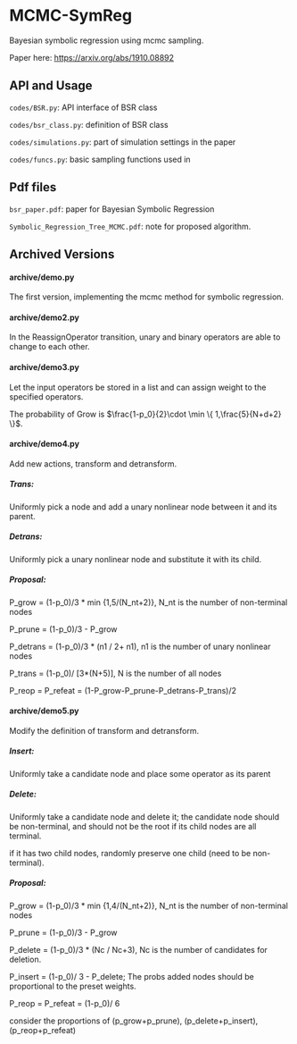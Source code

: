 # MCMC-SymReg
Bayesian symbolic regression using mcmc sampling. 

Paper here: https://arxiv.org/abs/1910.08892

## API and Usage

`codes/BSR.py`: API interface of BSR class

`codes/bsr_class.py`: definition of BSR class

`codes/simulations.py`: part of simulation settings in the paper

`codes/funcs.py`: basic sampling functions used in 

## Pdf files

`bsr_paper.pdf`: paper for Bayesian Symbolic Regression

`Symbolic_Regression_Tree_MCMC.pdf`: note for proposed algorithm.

## Archived Versions

#### archive/demo.py
The first version, implementing the mcmc method for symbolic regression.

#### archive/demo2.py
In the ReassignOperator transition, unary and binary operators are able to change to each other.

#### archive/demo3.py
Let the input operators be stored in a list and can assign weight to the specified operators.

The probability of Grow is $\frac{1-p_0}{2}\cdot \min \{ 1,\frac{5}{N+d+2} \}$.

#### archive/demo4.py
Add new actions, transform and detransform.

##### Trans: 
Uniformly pick a node and add a unary nonlinear node between it and its parent.
##### Detrans: 
Uniformly pick a unary nonlinear node and substitute it with its child.
##### Proposal:
P_grow = (1-p_0)/3 * min {1,5/(N_nt+2)}, N_nt is the number of non-terminal nodes

P_prune = (1-p_0)/3 - P_grow

P_detrans = (1-p_0)/3 * (n1 / 2+ n1), n1 is the number of unary nonlinear nodes

P_trans = (1-p_0)/ [3*(N+5)], N is the number of all nodes

P_reop = P_refeat = (1-P_grow-P_prune-P_detrans-P_trans)/2

#### archive/demo5.py
Modify the definition of transform and detransform.

##### Insert:
Uniformly take a candidate node and place some operator as its parent
##### Delete:
Uniformly take a candidate node and delete it; the candidate node should be non-terminal, and should not be the root if its child nodes are all terminal.

if it has two child nodes, randomly preserve one child (need to be non-terminal).
##### Proposal:
P_grow = (1-p_0)/3 * min {1,4/(N_nt+2)}, N_nt is the number of non-terminal nodes

P_prune = (1-p_0)/3 - P_grow

P_delete = (1-p_0)/3 * (Nc / Nc+3), Nc is the number of candidates for deletion.

P_insert = (1-p_0)/ 3 - P_delete; The probs added nodes should be proportional to the preset weights.

P_reop = P_refeat = (1-p_0)/ 6

consider the proportions of (p_grow+p_prune), (p_delete+p_insert), (p_reop+p_refeat)